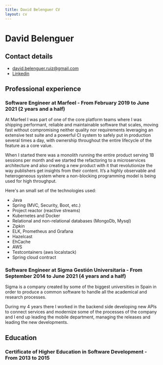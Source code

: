 ```yaml
---
title: David Belenguer CV
layout: cv
---
```


# David Belenguer

## Contact details

- [david.belenguer.ruiz@gmail.com](mailto:david.belenguer.ruiz@gmail.com)
- [Linkedin](https://www.linkedin.com/in/dbelenguer/)

## Professional experience

### Software Engineer at **Marfeel** - From February 2019 to June 2021 (2 years and a half)

At Marfeel I was part of one of the core platform teams where I was shipping performant, reliable and maintainable software that scales, moving fast without compromising neither quality nor requirements leveraging an extensive test suite and a powerful CI system to safely put in production several times a day, with ownership throughout the entire lifecycle of the feature as a core value.

When I started there was a monolith running the entire product serving 1B sessions per month and we started the refactoring to a microservices architecture and also creating a new product with it that revolutionize the way publishers get insights from their content. It’s a highly observable and heterogeneous system where a non-blocking programming model is being used for high throughput.

Here's an small set of the technologies used:

- Java
- Spring (MVC, Security, Boot, etc.)
- Project reactor (reactive streams)
- Kubernetes and Docker
- Relational and non-relational databases (MongoDb, Mysql)
- Zipkin
- ELK, Prometheus and Grafana
- Hazelcast
- EhCache
- AWS
- Testcontainers (aws localstack)
- Spring cloud contract

### Software Engineer at **Sigma Gestión Universitaria** - From September 2014 to June 2021 (4 years and a half)

Sigma is a company created by some of the biggest universities in Spain in order to produce a common software to handle all the academical and research processes.

During my 4 years there I worked in the backend side developing new APIs to connect services and modernize some of the processes of the company and I end up leading the mobile department, managing the releases and leading the new developments.

## Education

### Certificate of Higher Education in Software Development - From 2013 to 2015
